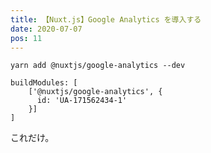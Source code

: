 ```yaml
---
title: 【Nuxt.js】Google Analytics を導入する
date: 2020-07-07
pos: 11
---
```


```
yarn add @nuxtjs/google-analytics --dev
```

```js[nuxt.config.js]
buildModules: [ 
    ['@nuxtjs/google-analytics', {
      id: 'UA-171562434-1'
    }]
]
```

これだけ。